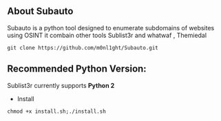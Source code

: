 ## About Subauto

Subauto is a python tool designed to enumerate subdomains of websites using OSINT it combain other tools Sublist3r and whatwaf
, Themiedal



```
git clone https://github.com/m0nl1ght/Subauto.git
```

## Recommended Python Version:

Sublist3r currently supports **Python 2**



- Install
```
chmod +x install.sh;./install.sh
```

